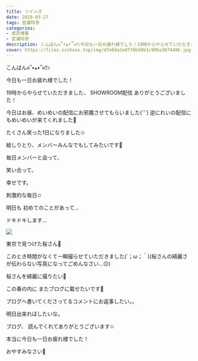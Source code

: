 ```yaml
---
title: ツインズ
date: 2018-03-27
tags: 宮瀬玲奈
categories: 
- 成员博客
- 宮瀬玲奈
description: こんばんฅ՞•ﻌ•՞ฅﾜﾝ今日も一日お疲れ様でした！19時からやらせていただきました、SHOWROOM配信ありがとうございました！今日はお昼、めいめいの配信にお邪魔させてもらいまし...
cover: https://files.zzzhxxx.top/img/d7e69a1e0f76b50b1c995e3674486.jpg 
---
```




こんばんฅ՞•ﻌ•՞ฅﾜﾝ


今日も一日お疲れ様でした！







19時からやらせていただきました、
SHOWROOM配信
ありがとうございました！


今日はお昼、めいめいの配信にお邪魔させてもらいました(*´˘`*)
逆にれいの配信にもめいめいが来てくれました💓





たくさん笑った1日になりました✩





絵しりとり、メンバーみんなでもしてみたいです💓




毎日メンバーと会って、

笑い合って、

幸せです。






刺激的な毎日✩












明日も
初めてのことがあって...


ドキドキします...




















![](https://files.zzzhxxx.top/img/d7e69a1e0f76b50b1c995e3674486.jpg)




東京で見つけた桜さん🌸

このとき時間がなくて一瞬撮らせていただきました(´；ω；｀)(桜さんの綺麗さが伝わらない写真になってごめんなさい...😔)


桜さんを綺麗に撮りたい🌸

この春の内に
またブログに載せたいです🌸















ブログへ書いてくださってるコメントにお返事したい。。


明日出来ればしたいな。












ブログ、
読んでくれてありがとうございます✩


本当に今日も一日お疲れ様でした！



おやすみなさい💓


